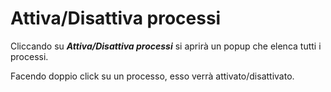 # Attiva/Disattiva processi

Cliccando su **_Attiva/Disattiva processi_** si aprirà un popup che elenca tutti i processi.

Facendo doppio click su un processo, esso verrà attivato/disattivato.
